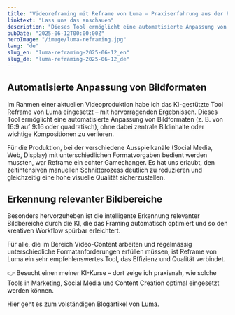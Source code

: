```yaml
---
title: "Videoreframing mit Reframe von Luma – Praxiserfahrung aus der Produktion"
linktext: "Lass uns das anschauen"
description: "Dieses Tool ermöglicht eine automatisierte Anpassung von Bildformaten."
pubDate: "2025-06-12T00:00:00Z"
heroImage: "/image/luma-reframing.jpg"
lang: "de"
slug_en: "luma-reframing-2025-06-12_en"
slug_de: "luma-reframing-2025-06-12_de"
---
```


## Automatisierte Anpassung von Bildformaten
Im Rahmen einer aktuellen Videoproduktion habe ich das KI-gestützte Tool Reframe von Luma eingesetzt – mit hervorragenden Ergebnissen. Dieses Tool ermöglicht eine automatisierte Anpassung von Bildformaten (z. B. von 16:9 auf 9:16 oder quadratisch), ohne dabei zentrale Bildinhalte oder wichtige Kompositionen zu verlieren.

Für die Produktion, bei der verschiedene Ausspielkanäle (Social Media, Web, Display) mit unterschiedlichen Formatvorgaben bedient werden mussten, war Reframe ein echter Gamechanger. Es hat uns erlaubt, den zeitintensiven manuellen Schnittprozess deutlich zu reduzieren und gleichzeitig eine hohe visuelle Qualität sicherzustellen.

## Erkennung relevanter Bildbereiche
Besonders hervorzuheben ist die intelligente Erkennung relevanter Bildbereiche durch die KI, die das Framing automatisch optimiert und so den kreativen Workflow spürbar erleichtert.

Für alle, die im Bereich Video-Content arbeiten und regelmässig unterschiedliche Formatanforderungen erfüllen müssen, ist Reframe von Luma ein sehr empfehlenswertes Tool, das Effizienz und Qualität verbindet.

👉 Besucht einen meiner KI-Kurse – dort zeige ich praxisnah, wie solche Tools in Marketing, Social Media und Content Creation optimal eingesetzt werden können.

Hier geht es zum volständigen Blogartikel von [Luma](https://lumalabs.ai/blog/news/introducing-reframe).